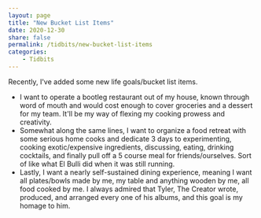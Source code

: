 ```yaml
---
layout: page
title: "New Bucket List Items"
date: 2020-12-30
share: false
permalink: /tidbits/new-bucket-list-items
categories:
    - Tidbits
---
```


Recently, I've added some new life goals/bucket list items. 

- I want to operate a bootleg restaurant out of my house, known through word of mouth and would cost enough to cover groceries and a dessert for my team. It'll be my way of flexing my cooking prowess and creativity.
- Somewhat along the same lines, I want to organize a food retreat with some serious home cooks and dedicate 3 days to experimenting, cooking exotic/expensive ingredients, discussing, eating, drinking cocktails, and finally pull off a 5 course meal for friends/ourselves. Sort of like what El Bulli did when it was still running.
- Lastly, I want a nearly self-sustained dining experience, meaning I want all plates/bowls made by me, my table and anything wooden by me, all food cooked by me. I always admired that Tyler, The Creator wrote, produced, and arranged every one of his albums, and this goal is my homage to him. 